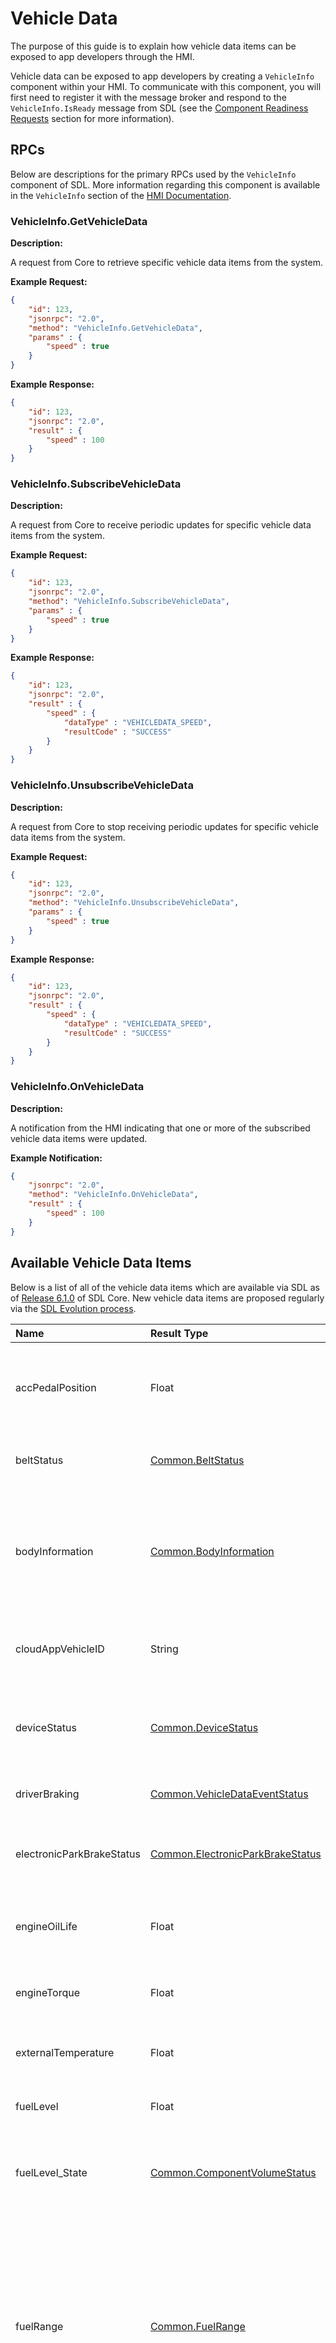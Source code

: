 # Vehicle Data

The purpose of this guide is to explain how vehicle data items can be exposed to app developers through the HMI.

Vehicle data can be exposed to app developers by creating a `VehicleInfo` component within your HMI. To communicate with this component, you will first need to register it with the message broker and respond to the `VehicleInfo.IsReady` message from SDL (see the [Component Readiness Requests](https://smartdevicelink.com/en/guides/core/integrating-your-hmi/sdl-core-and-hmi-communication/#component-readiness-requests) section for more information).

## RPCs

Below are descriptions for the primary RPCs used by the `VehicleInfo` component of SDL. More information regarding this component is available in the `VehicleInfo` section of the [HMI Documentation](https://smartdevicelink.com/en/docs/hmi/master/overview/).

### VehicleInfo.GetVehicleData

**Description:**

A request from Core to retrieve specific vehicle data items from the system.

**Example Request:**
```json
{
    "id": 123,
    "jsonrpc": "2.0",
    "method": "VehicleInfo.GetVehicleData",
    "params" : {
        "speed" : true
    }
}
```

**Example Response:**
```json
{
    "id": 123,
    "jsonrpc": "2.0",
    "result" : {
        "speed" : 100
    }
}
```

### VehicleInfo.SubscribeVehicleData

**Description:**

A request from Core to receive periodic updates for specific vehicle data items from the system.

**Example Request:**
```json
{
    "id": 123,
    "jsonrpc": "2.0",
    "method": "VehicleInfo.SubscribeVehicleData",
    "params" : {
        "speed" : true
    }
}
```

**Example Response:**
```json
{
    "id": 123,
    "jsonrpc": "2.0",
    "result" : {
        "speed" : {
            "dataType" : "VEHICLEDATA_SPEED",
            "resultCode" : "SUCCESS"
        }
    }
}
```

### VehicleInfo.UnsubscribeVehicleData

**Description:**

A request from Core to stop receiving periodic updates for specific vehicle data items from the system.

**Example Request:**
```json
{
    "id": 123,
    "jsonrpc": "2.0",
    "method": "VehicleInfo.UnsubscribeVehicleData",
    "params" : {
        "speed" : true
    }
}
```

**Example Response:**
```json
{
    "id": 123,
    "jsonrpc": "2.0",
    "result" : {
        "speed" : {
            "dataType" : "VEHICLEDATA_SPEED",
            "resultCode" : "SUCCESS"
        }
    }
}
```

### VehicleInfo.OnVehicleData

**Description:**

A notification from the HMI indicating that one or more of the subscribed vehicle data items were updated.

**Example Notification:**
```json
{
    "jsonrpc": "2.0",
    "method": "VehicleInfo.OnVehicleData",
    "result" : {
        "speed" : 100
    }
}
```

## Available Vehicle Data Items

Below is a list of all of the vehicle data items which are available via SDL as of [Release 6.1.0](https://github.com/smartdevicelink/sdl_core/releases/tag/6.1.0) of SDL Core. New vehicle data items are proposed regularly via the [SDL Evolution process](https://github.com/smartdevicelink/sdl_evolution).

|Name|Result Type|Description|
|:---|:----------|:----------|
|accPedalPosition|Float|Accelerator pedal position (as a number from 0 to 100 representing percentage depressed)|
|beltStatus|[Common.BeltStatus](https://smartdevicelink.com/en/docs/hmi/master/common/structs/#beltstatus)|The status of each of the seat belts in the vehicle|
|bodyInformation|[Common.BodyInformation](https://smartdevicelink.com/en/docs/hmi/master/common/structs/#bodyinformation)|The body information for the vehicle, including information such as ignition status and door status|
|cloudAppVehicleID|String|Parameter used by cloud apps to identify a head unit|
|deviceStatus|[Common.DeviceStatus](https://smartdevicelink.com/en/docs/hmi/master/common/structs/#devicestatus)|The device status, including information such as signal and battery strength|
|driverBraking|[Common.VehicleDataEventStatus](https://smartdevicelink.com/en/docs/hmi/master/common/enums/#vehicledataeventstatus)|The status of the brake pedal|
|electronicParkBrakeStatus|[Common.ElectronicParkBrakeStatus](https://smartdevicelink.com/en/docs/hmi/master/common/enums/#electronicparkbrakestatus)|The status of the park brake as provided by Electric Park Brake (EPB) system|
|engineOilLife|Float|The estimated percentage of remaining oil life of the engine|
|engineTorque|Float|Torque value for the engine (in N*m) on non-diesel variants|
|externalTemperature|Float|The external temperature in degrees celsius|
|fuelLevel|Float|The fuel level in the tank (as a percentage value)|
|fuelLevel_State|[Common.ComponentVolumeStatus](https://smartdevicelink.com/en/docs/hmi/master/common/enums/#componentvolumestatus)|The status value corresponding to the general fuel level in the tank|
|fuelRange|[Common.FuelRange](https://smartdevicelink.com/en/docs/hmi/master/common/structs/#fuelrange)|The estimate range in KM the vehicle can travel based on fuel level and consumption. Contains information on all fuel sources available to the vehicle (eg. GASOLINE and BATTERY for hybrid vehicles).|
|gps|[Common.GPSData](https://smartdevicelink.com/en/docs/hmi/master/common/structs/#gpsdata)|Location data from the onboard GPS in the vehicle|
|headLampStatus|[Common.HeadLampStatus](https://smartdevicelink.com/en/docs/hmi/master/common/structs/#headlampstatus)|The current status of each of the head lamps|
|instantFuelConsumption|Float|The instantaneous fuel consumption of the vehicle in microlitres|
|odometer|Integer|The odometer value in kilometers|
|prndl|[Common.PRNDL](https://smartdevicelink.com/en/docs/hmi/master/common/enums/#prndl)|The current status of the gear shifter|
|rpm|Integer|The number of revolutions per minute of the engine|
|speed|Float|The vehicle speed in kilometers per hour|
|steeringWheelAngle|Float|The current angle of the steering wheel (in degrees)|
|tirePressure|[Common.TireStatus](https://smartdevicelink.com/en/docs/hmi/master/common/structs/#tirestatus)|Status information for each of the vehicle's tires|
|turnSignal|[Common.TurnSignal](https://smartdevicelink.com/en/docs/hmi/master/common/enums/#turnsignal)|The current state of the turn signal indicator|
|vin|String|Vehicle identification number|
|wiperStatus|[Common.WiperStatus](https://smartdevicelink.com/en/docs/hmi/master/common/enums/#wiperstatus)|The current status of the wipers|

## Custom Vehicle Data Items

Starting with [SDL Core version 6.0.0](https://github.com/smartdevicelink/sdl_core/releases/tag/6.0.0), custom vehicle data items can be defined via the policy table. See [SDL-0173](https://github.com/smartdevicelink/sdl_evolution/blob/master/proposals/0173-Read-Generic-Network-Signal-data.md) for the full proposal details. These items are structured in a similar manner to the [Mobile API](https://github.com/smartdevicelink/rpc_spec/blob/master/MOBILE_API.xml) and contained in the `vehicle_data` section of the policy table.

In addition to custom items, this feature can be used to expose other vehicle data items that were introduced to the project in later versions. This can be useful when the software version on the head unit cannot be updated easily. If a vehicle data item is added into the project, the definition of this item will be included in the policy table by default. Any vehicle data items which are defined in Core's local Mobile API will be ignored from the policy table, but newer items will be interpreted as custom items. This allows apps to use these data items normally if they are exposed by the head unit, even when they were not initially supported.

### Example Entry

```json
"vehicle_data": {
    "schema_version": "1.0.0",
    "schema_items": [
        ...
        {
            "name": "customString",
            "key": "KEY_CUSTOM_STRING",
            "minlength": 0,
            "maxlength": 100,
            "type": "String",
            "mandatory": false
        },
        {
            "name": "customInt",
            "key": "KEY_CUSTOM_INT",
            "minvalue": 0,
            "maxvalue": 100,
            "type": "Integer",
            "mandatory": false
        },
        {
            "name": "customFloat",
            "key": "KEY_CUSTOM_FLOAT",
            "minvalue": 0.0,
            "maxvalue": 100.0,
            "type": "Float",
            "mandatory": false
        },
        {
            "name": "customBool",
            "key": "KEY_CUSTOM_BOOL",
            "type": "Boolean",
            "mandatory": false
        },
        {
            "name": "customArray",
            "key": "KEY_CUSTOM_ARRAY",
            "type": "String",
            "array": true,
            "minsize": 0,
            "maxsize": 100,
            "mandatory": false
        },
        {
            "name": "customStruct",
            "params": [
                {
                    "name": "customStructVal",
                    "key": "KEY_CUSTOM_STRUCT_VAL",
                    "type": "String",
                    "mandatory": true
                },
                {
                    "name": "customStructVal2",
                    "key": "KEY_CUSTOM_STRUCT_VAL2",
                    "minvalue": 0,
                    "maxvalue": 100,
                    "type": "Integer",
                    "mandatory": true
                },
                {
                    "name": "customDeprecatedVal",
                    "key": "KEY_CUSTOM_DEPRECATED_VAL",
                    "minvalue": 0,
                    "maxvalue": 100,
                    "type": "Integer",
                    "mandatory": true,
                    "until": "7.0"
                },
                {
                    "name": "customDeprecatedVal",
                    "key": "KEY_CUSTOM_DEPRECATED_VAL",
                    "minvalue": 0,
                    "maxvalue": 100,
                    "type": "Integer",
                    "mandatory": true,
                    "deprecated": true,
                    "since": "7.0"
                }
            ],
            "key": "KEY_CUSTOM_STRUCT",
            "type": "Struct",
            "mandatory": false
        }
    ]
}
```

### Custom Data Fields
* _name_ : Is the vehicle data item in question. e.g. gps, speed etc. SDL core would use this as the vehicle data param for requests from the app and to validate policies permissions.
* _type_ : Is the return data type of the vehicle data item. It can either be a generic SDL data type (Integer, String, Float, Boolean, Struct) or an enumeration defined in Mobile API XML. For a vehicle data item that has sub-params, this would be Struct.
* _key_ : Is a reference for the OEM Network Mapping table which defines signal attributes for this vehicle data items. OEMs may use this table to differentiate between various vehicle and SW configurations. SDL core will pass along this reference to HMI, and then HMI would be responsible to resolve this reference using the Vehicle Data Mapping table (see [Vehicle Data Mapping File](#vehicle-data-mapping-file)).
* _array_ : A boolean value used to specify if the vehicle data item/param response is an array, rather than a single value of the given _type_.
* _mandatory_ : A boolean value used to specify if the vehicle data param is mandatory to be included in response for the overall vehicle data item.
* _params_ : A recursive list of sub-params for a vehicle data item, see example above (`customStruct`) for structure definition.
* _since_, _until_ : String values related to API versioning which are optional per vehicle data item. 
* _removed_, _deprecated_ : Boolean values related to API versioning which are optional per vehicle data item. 
* _minvalue_, _maxvalue_ : Integer/Float values which are used for controlling the bounds of number values (Integer, Float).
* _minsize_, _maxsize_ : Integer values which are used for controlling the bounds of array values (where _array_ is **true**).
* _minlength_, _maxlength_ : Integer values which are used for controlling the bounds of String values.

!!! NOTE
* _name_ is required for top level vehicle data items while _type_, _key_ & _mandatory_ are required fields for vehicle data & sub-params. However _array_ can be omitted, in which case _array_ defaults to **false**.
* _Custom/OEM Specific_ vehicle data parameters that are not a part of the rpc spec should not have any version related tags included (_since_, _until_, _removed_, _deprecated_). These vehicle data parameters would not be able to have the same versioning system as the rpc spec, since any version number supplied would not be the version associated with any known public rpc spec.
!!!

### Custom Vehicle Data Requests

Custom vehicle data requests have a separate structure to normal vehicle data requests. While normal vehicle data items are requested using the key structure of `"<name>: true"`, custom items are constructed using the _key_ field and can have a nested structure (when requesting _Struct_ items). For example, when requesting all of the vehicle data items which are defined above, the HMI would receive the following message:

```json
{
    "id" : 139,
    "jsonrpc" : "2.0",
    "method" : "VehicleInfo.GetVehicleData",
    "params" : {
        "KEY_CUSTOM_STRING": true,
        "KEY_CUSTOM_INT": true,
        "KEY_CUSTOM_FLOAT": true,
        "KEY_CUSTOM_BOOL": true,
        "KEY_CUSTOM_ARRAY": true,
        "KEY_CUSTOM_STRUCT": {
            "KEY_CUSTOM_STRUCT_VAL": true,
            "KEY_CUSTOM_STRUCT_VAL2": true,
            "KEY_CUSTOM_DEPRECATED_VAL": true
        }
    }
}
```

### Vehicle Data Mapping File

Since these keys may not be immediately known by the HMI, a vehicle data mapping file can be used to connect these keys to actual readable values from the vehicle. The HMI primarily uses this file to convert CAN data values into an SDL-compatible format. The location where this file is hosted can be specified in the policy table in the `module_config.endpoints.custom_vehicle_data_mapping` field (see [Policy Endpoints](https://smartdevicelink.com/en/guides/sdl-overview-guides/policies/policy-fields/#endpoints)). The format of this file is OEM-defined.

#### Example Format
```json
{
    "version":"0.0.1",
    "date":"01-01-2020",
    "vehicleDataTable": [
        {
            "CGEA1.3c":{
                "defaultPowertrain": {
                    "vehicleData": [
                    ]
                },
                "PHEV":{
                    "vehicleData":[
                        {
                            "key":"OEM_REF_FUELLEVEL",
                            "type":"Integer",
                            "minFrequency":200,
                            "maxLatency":10,
                            "messageName":"Cluster_Info3",
                            "messageID":"0x434",
                            "signalName":"FuelLvl_Pc_Dsply",
                            "transportChannel":"HS3",
                            "resolution":0.109,
                            "offset":-5.2174
                        }
                    ]
                }
            }
        }
    ]
}
```

!!! NOTE
In order for the HMI to determine when this file needs to be updated, this file can be assigned a version via the `module_config.endpoint_properties.custom_vehicle_data_mapping.version` field. The HMI can retrieve this field using the [SDL.GetPolicyConfigurationData](https://smartdevicelink.com/en/docs/hmi/master/sdl/getpolicyconfigurationdata/) RPC.
!!!

### Reading Raw CAN Data

In addition to complex vehicle data items, the vehicle data mapping file can also be used to make some CAN values directly readable via a _String_ value:

#### Policy Definition
```json
{
    "name":"messageName",
    "type":"String",
    "key":"OEM_REF_MSG",
    "array":true,
    "mandatory":false,
    "since":"X.x",
    "maxsize":100,
    "params":[]
}
```

#### HMI Response
```json
{
    "messageName": "AB 04 D1 9E 84 5C B8 22"
}
```
